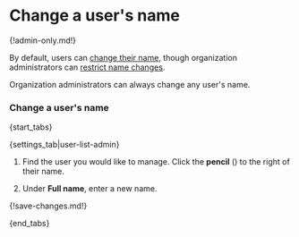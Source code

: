# Change a user's name

{!admin-only.md!}

By default, users can [change their name](/help/change-your-name), though
organization administrators can
[restrict name changes](/help/restrict-name-and-email-changes).

Organization administrators can always change any user's name.

### Change a user's name

{start_tabs}

{settings_tab|user-list-admin}

1. Find the user you would like to manage. Click the **pencil**
(<i class="fa fa-pencil"></i>) to the right of their name.

1. Under **Full name**, enter a new name.

{!save-changes.md!}

{end_tabs}
